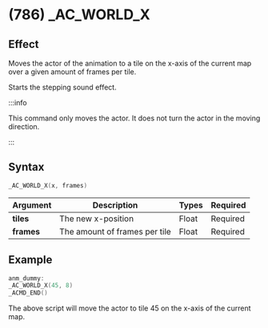 # (786) _AC_WORLD_X

## Effect

Moves the actor of the animation to a tile on the x-axis of the current map over a given amount of frames per tile.

Starts the stepping sound effect.

:::info

This command only moves the actor. It does not turn the actor in the moving direction.

:::

## Syntax

```c
_AC_WORLD_X(x, frames)
```

| Argument | Description | Types | Required |
| - | - | - | - |
| **tiles** | The new x-position | Float | Required |
| **frames** | The amount of frames per tile | Float | Required |

## Example

```c
anm_dummy:
_AC_WORLD_X(45, 8)
_ACMD_END()
```

The above script will move the actor to tile 45 on the x-axis of the current map.
